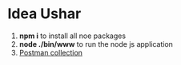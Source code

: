 # Idea Ushar

1. **npm i** to install all noe packages
2. **node ./bin/www** to run the node js application
3. [Postman collection](https://www.getpostman.com/collections/56497a390e8735a618ce)
